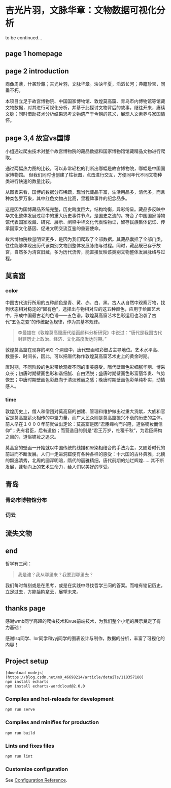# 吉光片羽，文脉华章：文物数据可视化分析

to be continued...

## page 1 homepage



##  page 2 introduction

商彝周鼎，什袭珍藏；吉光片羽，文脉华章。泱泱华夏，滔滔长河；典籍珍宝，同垂不朽。

本项目立足于故宫博物院、中国国家博物馆、敦煌莫高窟、青岛市内博物馆等馆藏文物数据，对其进行可视化分析，并基于此探讨文物背后的故事，继往开来，赓续文脉；同时借助技术分析结果思考文物遗产于今朝的意义，展现人文素养与家国情怀。

## page 3,4 故宫vs国博

小组通过爬虫技术对整个故宫博物院的藏品数据和国家博物馆馆藏精品文物进行爬取。

通过两幅热力图的比较，可以非常轻松的判断出哪幅是故宫博物院，哪幅是中国国家博物馆。
但我们同时也创建了柱状图，点击进行交互，方便同年代不同文物种类进行快速的数量比较。



从图表来看，国博的数据分布稀疏，现当代藏品丰富，生活用品多，清代多，而且种类包罗万象，其中红色文物占比高，里程碑事件的纪念品多。

这是因为国博藏品系统完整，历史跨度巨大，结构均衡，异彩纷呈。藏品多反映中华文化整体发展过程中的重大历史事件节点，是国史之流的。符合了中国国家博物馆代表国家收藏、研究、展示、阐释中华文化代表性物证，留存民族集体记忆、传承国家文化基因、促进文明交流互鉴的重要使命。


故宫博物院数量明显更多，是因为我们爬取了全部数据。其藏品囊括了全部门类，往往能够体现出历代该类别文物到整体发展脉络与过程。同时，藏品既已存于故宫，自然多为清宫旧藏，多为历代流传，能直接反映该类别文物整体发展脉络与过程。

## 莫高窟

### color

中国古代流行所用的五种颜色是青、黄、赤、白、黑。古人从自然中观察万物，找到状态相对稳定的“固有色”，选择出与物相对应的这五种颜色，应用于绘画艺术中，形成中国最古老的色谱——五色谱。敦煌莫高窟艺术色彩运用也沿袭了古代“五色之变”的传统配色规律，作为其基本规律。

> 李最雄在《敦煌莫高窟唐代绘画颜料分析研究》中说过：“唐代是我国古代封建历史上政治、经济、文化高度发达时期。”

敦煌莫高窟在现存的492 个洞窟中，唐代壁画和彩塑占主导地位。艺术水平高、数量多、时间长，因此，可以把唐代称作敦煌莫高窟艺术史上的黄金时期。

唐时期，不同阶段的色彩带给观者不同的审美感受。隋代壁画色彩细腻华丽、博采众长；初唐时期壁画色彩和谐细腻、自由洒脱；盛唐时期壁画色彩富丽华贵、气势恢宏；中唐时期壁画色彩趋向于清淡雅丽之感；晚唐时期壁画色彩单纯朴实，动情感人。

### time

敦煌历史上，僧人和僧团对莫高窟的创建、管理和维护做出过重大贡献，大族和官宦是莫高窟薪火相传的中坚力量，而广大民众则是莫高窟振兴不衰的历史的主体。前人早在１０００年前就做出定论：莫高窟是因“君臣缔构而兴隆，道俗镌妆而信仰”；先有君臣，后有道俗；而营造目的则是“君王万岁，社稷千秋”，为君臣缔构之目的，道俗镌妆之追求。

莫高窟的壁画一开始就以中国传统的线描和晕染相结合的手法为主，又随着时代的前进而不断发展。人们一走进洞窟便有各种各样的感受：十六国的古朴典雅，北魏的飘逸清秀，北周的圆浑明暗，隋代的丽雅精细，唐代前期的灿烂辉煌……其不断发展，蓬勃向上的艺术生命力，给人们以美好的享受。



## 青岛

### 
### 青岛市博物馆分布
### 词云


## 流失文物





## end

哲学有三问：

> 我是谁？我从哪里来？我要到哪里去？

我们每时每刻或是在思考，或是在实践中寻找哲学三问的答案。而唯有铭记历史，立足过去，方能拾阶拿云，展望未来。

##  thanks page

感谢wmb同学高超的爬虫技术和vue前端技术，为我们整个小组的展示奠定了有力基础！

感谢lsq同学、lxr同学和yyj同学的图表设计与制作，数据的分析，丰富了可视化的内容！









## Project setup

```
[download nodejs](https://blog.csdn.net/m0_46698214/article/details/118357180)
npm install echarts
npm install echarts-wordcloud@2.0.0
```

### Compiles and hot-reloads for development
```
npm run serve
```

### Compiles and minifies for production
```
npm run build
```

### Lints and fixes files
```
npm run lint
```

### Customize configuration
See [Configuration Reference](https://cli.vuejs.org/config/).
